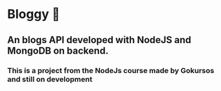 # Bloggy 📰
## An blogs API developed with NodeJS and MongoDB on backend.
### This is a project from the NodeJs course made by Gokursos and still on development
